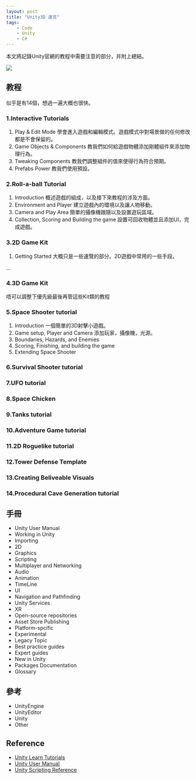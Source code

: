 ```yaml
---
layout: post
title: "Unity3D 速览"
tags:
    - Code
    - Unity
    - C#
---
```


本文將記錄Unity官網的教程中需要注意的部分，并附上總結。

![]({{site.url}}/{{site.baseurl}}/img/posts/teamwork.jpg)

## 教程

似乎是有14個，想過一遍大概也很快。

###  1.Interactive Tutorials
1. Play & Edit Mode
  學會進入遊戲和編輯模式。遊戲模式中對場景做的任何修改都是不會保留的。
2. Game Objects & Components
  教我們如何給遊戲物體添加剛體組件來添加物理行為。
3. Tweaking Components
  教我們調整組件的值來使得行為符合預期。
4. Prefabs Power
  教我們使用預設。

### 2.Roll-a-ball Tutorial

1. Introduction
  概述遊戲的組成，以及接下來教程的涉及方面。
2. Environment and Player
  建立遊戲內的環境以及讓人物移動。
3. Camera and Play Area
  簡單的攝像機跟隨以及設置遊玩區域。
4. Collection, Scoring and Building the game
  設置可回收物體並且添加UI，完成遊戲。

### 3.2D Game Kit

1. Getting Started
  大概只是一些速覽的部分。2D遊戲中常用的一些手段。

...

### 4.3D Game Kit

唔可以調整下優先級最後再管這些Kit類的教程

### 5.Space Shooter tutorial
1. Introduction
  一個簡單的3D射擊小遊戲。
2. Game setup, Player and Camera
  添加玩家，攝像機，光源。
3. Boundaries, Hazards, and Enemies
4. Scoring, Finishing, and building the game
5. Extending Space Shooter

### 6.Survival Shooter tutorial

### 7.UFO tutorial

### 8.Space Chicken

### 9.Tanks tutorial

### 10.Adventure Game tutorial

### 11.2D Roguelike tutorial

### 12.Tower Defense Template

### 13.Creating Beliveable Visuals

### 14.Procedural Cave Generation tutorial

## 手冊

+ Unity User Manual
+ Working in Unity
+ Importing
+ 2D
+ Graphics
+ Scripting
+ Multiplayer and Networking
+ Audio
+ Animation
+ TimeLine
+ UI
+ Navigation and Pathfinding
+ Unity Services
+ XR
+ Open-source repositories
+ Asset Store Publishing
+ Platform-spcific
+ Experimental
+ Legacy Topic
+ Best practice guides
+ Expert guides
+ New in Unity
+ Packages Documentation
+ Glossary

## 參考

+ UnityEngine
+ UnityEditor
+ Unity
+ Other

## Reference

+ [Unity Learn Tutorials](https://unity3d.com/cn/learn/tutorials)
+ [Unity User Manual](https://docs.unity3d.com/Manual/UnityManual.html)
+ [Unity Scripting Reference](https://docs.unity3d.com/ScriptReference/index.html)